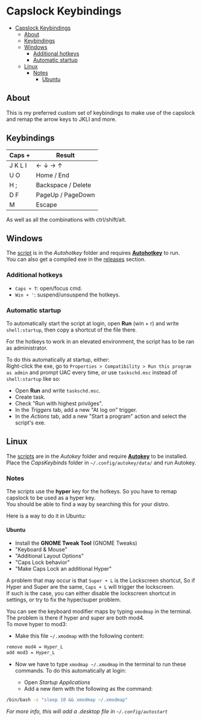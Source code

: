 
# Capslock Keybindings

- [Capslock Keybindings](#capslock-keybindings)
  - [About](#about)
  - [Keybindings](#keybindings)
  - [Windows](#windows)
    - [Additional hotkeys](#additional-hotkeys)
    - [Automatic startup](#automatic-startup)
  - [Linux](#linux)
    - [Notes](#notes)
      - [Ubuntu](#ubuntu)

## About

This is my preferred custom set of keybindings to make use of the capslock and remap the arrow keys to JKLI and more.

## Keybindings

| Caps +  | Result             |
| ------- | ------------------ |
| J K L I | ← ↓ → ↑            |
| U O     | Home / End         |
| H ;     | Backspace / Delete |
| D F     | PageUp / PageDown  |
| M       | Escape             |

As well as all the combinations with ctrl/shift/alt.

## Windows

The [script](Autohotkey/CapsKeybinds.ahk) is in the *Autohotkey* folder and requires **[Autohotkey](https://www.autohotkey.com)** to run.  
You can also get a compiled exe in the [releases](releases/) section.  
  
### Additional hotkeys

- `Caps + T`: open/focus cmd.
- `Win + '`: suspend/unsuspend the hotkeys.

### Automatic startup

To automatically start the script at login, open **Run** (win + r) and write `shell:startup`, then copy a shortcut of the file there.  
  
For the hotkeys to work in an elevated environment, the script has to be ran as administrator.  
  
To do this automatically at startup, either:  
Right-click the exe, go to `Properties > Compatibility > Run this program as admin` and prompt UAC every time, *or* use `taskschd.msc` instead of `shell:startup` like so:

- Open **Run** and write `taskschd.msc`.
- Create task.
- Check "Run with highest privilges".
- In the *Triggers* tab, add a new "At log on" trigger.
- In the *Actions* tab, add a new "Start a program" action and select the script's exe.

## Linux

The [scripts](Autokey/) are in the *Autokey* folder and require **[Autokey](https://github.com/autokey/autokey)** to be installed.  
Place the *CapsKeybinds* folder in `~/.config/autokey/data/` and run Autokey.

### Notes

The scripts use the **hyper** key for the hotkeys. So you have to remap capslock to be used as a hyper key.  
You should be able to find a way by searching this for your distro.  
  
Here is a way to do it in Ubuntu:

#### Ubuntu

- Install the **GNOME Tweak Tool** (GNOME Tweaks)
- "Keyboard & Mouse"
- "Additional Layout Options"
- "Caps Lock behavior"
- "Make Caps Lock an additional Hyper"

A problem that may occur is that `Super + L` is the Lockscreen shortcut, So if Hyper and Super are the same, `Caps + L` will trigger the lockscreen.  
If such is the case, you can either disable the lockscreen shortcut in settings, or try to fix the hyper/super problem.  
  
You can see the keyboard modifier maps by typing `xmodmap` in the terminal.  
The problem is there if hyper and super are both mod4.  
To move hyper to mod3:

- Make this file `~/.xmodmap` with the following content:

```bash
remove mod4 = Hyper_L
add mod3 = Hyper_L
```

- Now we have to type `xmodmap ~/.xmodmap` in the terminal to run these commands. To do this automatically at login:

  - Open *Startup Applications*
  - Add a new item with the following as the command:

```bash
/bin/bash -c "sleep 10 && xmodmap ~/.xmodmap"
```

*For more info, this will add a .desktop file in `~/.config/autostart`*
